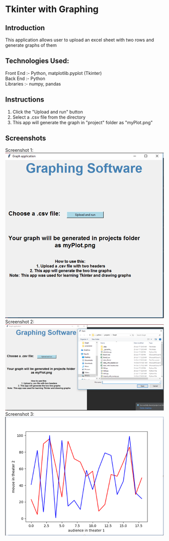 # Tkinter with Graphing
## Introduction
This application allows user to upload an excel sheet with two rows and generate graphs of them

## Technologies Used:
Front End :- Python, matplotlib.pyplot (Tkinter) <br/>
Back End  :- Python<br/>
Libraries :- numpy, pandas<br/>

## Instructions
1. Click the "Upload and run" button
2. Select a .csv file from the directory
3. This app will generate the graph in "project" folder as "myPlot.png"

## Screenshots
Screenshot 1:
<br/>![alt text](/screenshot1.PNG)<br/>
Screenshot 2:
<br/>![alt text](/screenshot2.PNG)<br/>
Screenshot 3:
<br/>![alt text](/screenshot3.PNG)<br/>
